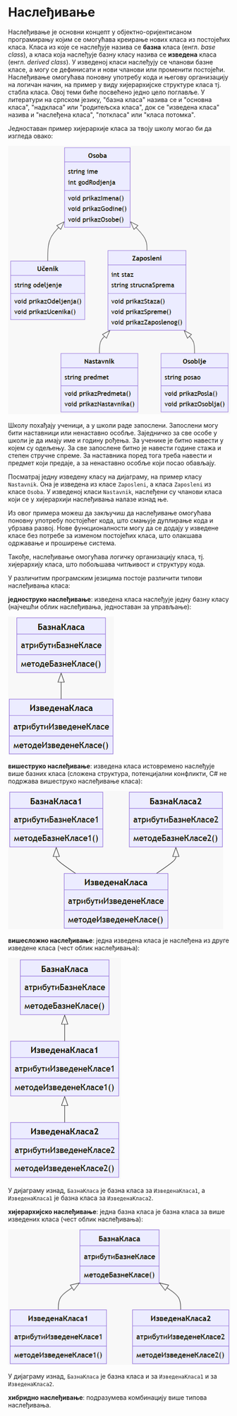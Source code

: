 # Наслеђивање

Наслеђивање је основни концепт у објектно-оријентисаном програмирању којим се
омогућава креирање нових класа из постојећих класа. Класа из које се наслеђује
назива се **базна** класа (енгл. *base class*), а класа која наслеђује базну
класу назива се **изведена** класа (енгл. *derived class*). У изведеној класи
наслеђују се чланови базне класе, а могу се дефинисати и нови чланови или
променити постојећи. Наслеђивање омогућава поновну употребу кода и његову
организацију на логичан начин, на пример у виду хијерархијске структуре класа
тј. стабла класа. Овој теми биће посвећено једно цело поглавље. У литератури
на српском језику, "базна класа" назива се и "основна класа", "надкласа" или
"родитељска класа", док се "изведена класа" назива и "наслеђена класа",
"поткласа" или "класа потомка".

Једноставан пример хијерархије класа за твоју школу могао би да изгледа овако:

![Наслеђивање](./images/nasledjivanje-01.png)

Школу похађају ученици, а у школи раде запослени. Запослени могу бити
наставници или ненаставно особље. Заједничко за све особе у школи је да имају
име и годину рођења. За ученике је битно навести у којем су одељењу. За све
запослене битно је навести године стажа и степен стручне спреме. За наставника
поред тога треба навести и предмет који предаје, а за ненаставно особље који
посао обављају.

Посматрај једну изведену класу на дијаграму, на пример класу `Nastavnik`. Она
је изведена из класе `Zaposleni`, а класа `Zaposleni` из класе `Osoba`. У
изведеној класи `Nastavnik`, наслеђени су чланови класа који се у хијерархији
наслеђивања налазе изнад ње.

Из овог примера можеш да закључиш да наслеђивање омогућава поновну употребу
постојећег кода, што смањује дуплирање кода и убрзава развој. Нове
функционалности могу да се додају у изведене класе без потребе за изменом
постојећих класа, што олакшава одржавање и проширење система.

Такође, наслеђивање омогућава логичку организацију класа, тј. хијерархију класа,
што побољшава читљивост и структуру кода.

У различитим програмским језицима постоје различити типови наслеђивања класа:

**једноструко наслеђивање**: изведена класа наслеђује једну базну класу (најчешћи
облик наслеђивања, једноставан за управљање):

![Наслеђивање](./images/nasledjivanje-02.png)

**вишеструко наслеђивање**: изведена класа истовремено наслеђује више базних
класа (сложена структура, потенцијални конфликти, C# не подржава вишеструко
наслеђивање класа):

![Наслеђивање](./images/nasledjivanje-03.png)

**вишесложно наслеђивање**: једна изведена класа је наслеђена из друге изведене
класа (чест облик наслеђивања):

![Наслеђивање](./images/nasledjivanje-04.png)

У дијаграму изнад, `БазнаКласа` је базна класа за `ИзведенаКласа1`, а
`ИзведенаКласа1` је базна класа за `ИзведенаКласа2`.

**хијерархијско наслеђивање**: једна базна класа је базна класа за више
изведених класа (чест облик наслеђивања):

![Наслеђивање](./images/nasledjivanje-05.png)

У дијаграму изнад, `БазнаКласа` је базна класа и за `ИзведенаКласа1` и за
`ИзведенаКласа2`.

**хибридно наслеђивање**: подразумева комбинацију више типова наслеђивања.
